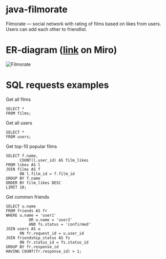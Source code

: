 # java-filmorate
Filmorate — social network with rating of films based on likes from users. 
Users can add each other to friendlist.

# ER-diagram ([link](https://miro.com/app/board/uXjVPIgCEC0=/) on Miro)
![Filmorate](https://user-images.githubusercontent.com/100466117/198703173-ad321ce8-9884-4961-a54e-c1e03181fda3.jpg)

# SQL requests examples

Get all films
```
SELECT *
FROM films;
```

Get all users
```
SELECT *
FROM users;
```

Get top-10 popular films
```
SELECT f.name,  
      COUNT(l.user_id) AS film_likes
FROM likes AS l
JOIN films AS f
      ON l.film_id = f.film_id 
GROUP BY f.name
ORDER BY film_likes DESC 
LIMIT 10;
```

Get common friends
```
SELECT u.name
FROM friends AS fr
WHERE u.name = 'user1'
	      OR u.name = 'user2'
	      AND fs.status = 'confirmed'
JOIN users AS u
      ON fr.request_id = u.user_id
JOIN friendship_status AS fs
      ON fr.status_id = fs.status_id
GROUP BY fr.response_id
HAVING COUNT(fr.response_id) > 1;
```

